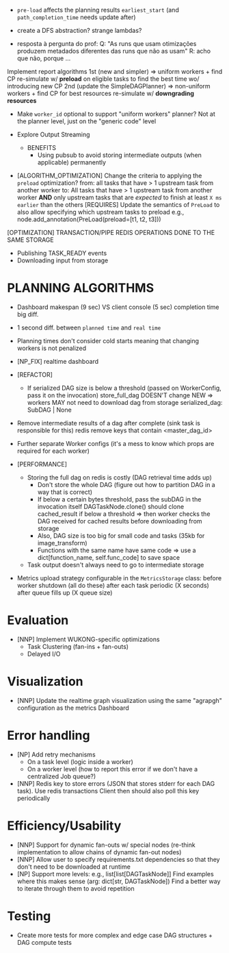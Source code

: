 - `pre-load` affects the planning results
    `earliest_start` (and `path_completion_time` needs update after)
    
- create a DFS abstraction? strange lambdas?

- resposta à pergunta do prof:
    Q: "As runs que usam otimizações produzem metadados diferentes das runs que não as usam"
    R: acho que não, porque ...

Implement report algorithms
    1st (new and simpler) => uniform workers + find CP
        re-simulate w/ **preload** on eligible tasks to find the best time wo/ introducing new CP
    2nd (update the SimpleDAGPlanner) => non-uniform workers + find CP for best resources
        re-simulate w/ **downgrading resources**

- Make `worker_id` optional to support "uniform workers" planner?
    Not at the planner level, just on the "generic code" level

- Explore Output Streaming
    - BENEFITS
        - Using pubsub to avoid storing intermediate outputs (when applicable) permanently

- [ALGORITHM_OPTIMIZATION] Change the criteria to applying the `preload` optimization?
    from: all tasks that have > 1 upstream task from another worker
    to: All tasks that have > 1 upstream task from another worker **AND** only upstream tasks that are *expected* to finish at least `X ms earlier` than the others
        [REQUIRES] Update the semantics of `PreLoad` to also allow specifying which upstream tasks to preload
            e.g., node.add_annotation(PreLoad(preload=[t1, t2, t3]))

[OPTIMIZATION]
TRANSACTION/PIPE REDIS OPERATIONS DONE TO THE SAME STORAGE
- Publishing TASK_READY events
- Downloading input from storage

# PLANNING ALGORITHMS
- Dashboard makespan (9 sec) VS client console (5 sec) completion time big diff.
- 1 second diff. between `planned time` and `real time`
- Planning times don't consider cold starts meaning that changing workers is not penalized

- [NP_FIX] realtime dashboard

- [REFACTOR]
    - If serialized DAG size is below a threshold (passed on WorkerConfig, pass it on the invocation)
        store_full_dag DOESN'T change
        NEW => workers MAY not need to download dag from storage
            serialized_dag: SubDAG | None

- Remove intermediate results of a dag after complete (sink task is responsible for this)
    redis remove keys that contain <master_dag_id>
- Further separate Worker configs (it's a mess to know which props are required for each worker)

- [PERFORMANCE] 
    - Storing the full dag on redis is costly (DAG retrieval time adds up)
        - Don't store the whole DAG (figure out how to partition DAG in a way that is correct)
        - If below a certain bytes threshold, pass the subDAG in the invocation itself
            DAGTaskNode.clone() should clone cached_result if below a threshold => then worker checks the DAG received for cached results before downloading from storage
        - Also, DAG size is too big for small code and tasks (35kb for image_transform)
        - Functions with the same name have same code => use a dict[function_name, self.func_code] to save space
    - Task output doesn't always need to go to intermediate storage

- Metrics upload strategy configurable in the `MetricsStorage` class:
    before worker shutdown (all do these)
    after each task
    periodic (X seconds)
    after queue fills up (X queue size)

# Evaluation
- [NNP] Implement WUKONG-specific optimizations
    - Task Clustering (fan-ins + fan-outs)
    - Delayed I/O

# Visualization
- [NNP] Update the realtime graph visualization using the same "agrapgh" configuration as the metrics Dashboard

# Error handling
- [NP] Add retry mechanisms
    - On a task level (logic inside a worker)
    - On a worker level (how to report this error if we don't have a centralized Job queue?)
- [NNP] Redis key to store errors (JSON that stores stderr for each DAG task). Use redis transactions
    Client then should also poll this key periodically

# Efficiency/Usability
- [NNP] Support for dynamic fan-outs w/ special nodes (re-think implementation to allow chains of dynamic fan-out nodes)
- [NNP] Allow user to specify requirements.txt dependencies so that they don't need to be downloaded at runtime
- [NP] Support more levels: e.g., list[list[DAGTaskNode]]
    Find examples where this makes sense (arg: dict[str, DAGTaskNode])
    Find a better way to iterate through them to avoid repetition

# Testing
- Create more tests for more complex and edge case DAG structures + DAG compute tests